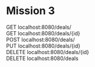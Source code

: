 # Mission 3
GET localhost:8080/deals/ \
GET localhost:8080/deals/{id} \
POST localhost:8080/deals/ \
PUT localhost:8080/deals/{id} \
DELETE localhost:8080/deals/{id} \
DELETE localhost:8080/deals

